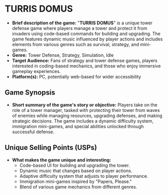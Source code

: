 # TURRIS DOMUS

- **Brief description of the game:** "**TURRIS DOMUS**" is a unique tower defense game where players manage a tower and protect it from invaders using code-based commands for building and upgrading. The game features dynamic music influenced by player actions and includes elements from various genres such as survival, strategy, and mini-games.
- **Genre:** Tower Defense, Strategy, Simulation, Idle
- **Target Audience:** Fans of strategy and tower defense games, players interested in coding-based mechanics, and those who enjoy immersive gameplay experiences.
- **Platform(s):** PC, potentially web-based for wider accessibility

## Game Synopsis

- **Short summary of the game's story or objective:** Players take on the role of a tower manager, tasked with protecting their tower from waves of enemies while managing resources, upgrading defenses, and making strategic decisions. The game includes a dynamic difficulty system, immigration mini-games, and special abilities unlocked through successful defense.

## Unique Selling Points (USPs)

- **What makes the game unique and interesting:**
    - Code-based UI for building and upgrading the tower.
    - Dynamic music that changes based on player actions.
    - Adaptive difficulty system that adjusts to player performance.
    - Immigration mini-games inspired by "Papers, Please."
    - Blend of various game mechanics from different genres.
